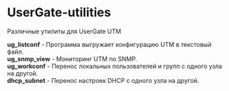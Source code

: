 # UserGate-utilities
Различные утилиты для UserGate UTM

<b>ug_listconf</b> - Программа выгружает конфигурацию UTM в текстовый файл.<br>
<b>ug_snmp_view</b> - Мониторинг UTM по SNMP.<br>
<b>ug_workconf</b> - Перенос локальных пользователей и групп с одного узла на другой.<br>
<b>dhcp_subnet</b> - Перенос настроек DHCP с одного узла на другой.<br>
